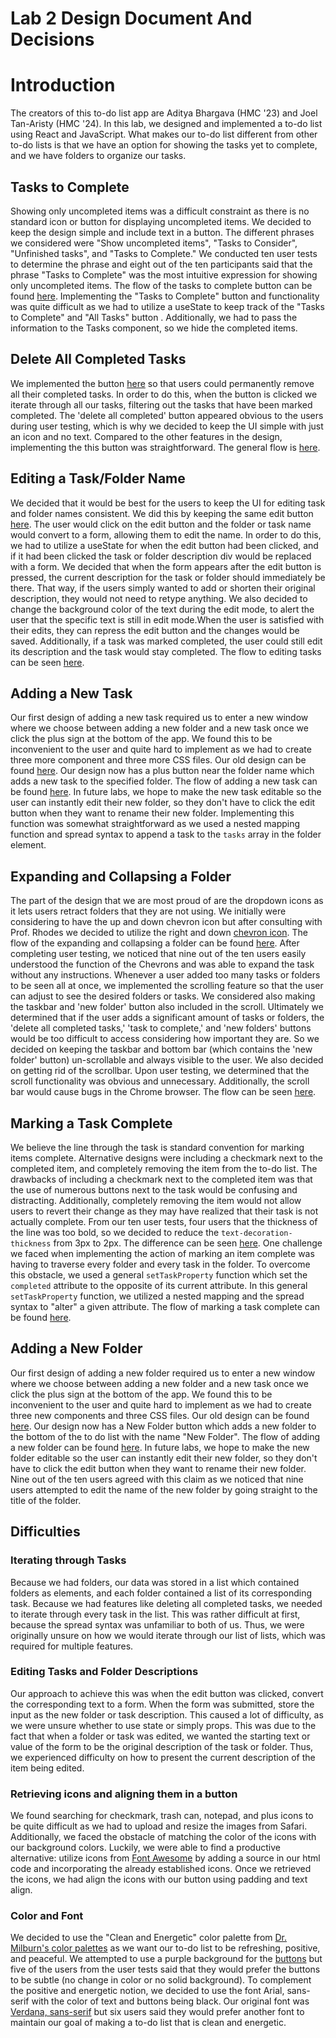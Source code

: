 # Lab 2 Design Document And Decisions

# Introduction
The creators of this to-do list app are Aditya Bhargava (HMC '23) and Joel Tan-Aristy (HMC '24). In this lab, 
we designed and implemented a to-do list using React and JavaScript. What makes our to-do list different
from other to-do lists is that we have an option for showing the tasks yet to complete, and we have folders to organize
our tasks.

## Tasks to Complete
Showing only uncompleted items was a difficult constraint as there is no standard icon or button for displaying
uncompleted items. We decided to keep the design simple and include text in a button. The different phrases we 
considered were "Show uncompleted items", "Tasks to Consider", "Unfinished tasks", and "Tasks to Complete." 
We conducted ten user tests to determine the phrase and eight out of the ten participants said that the phrase 
"Tasks to Complete" was the most intuitive expression for showing only uncompleted items. The flow of the tasks to
complete button can be found [here](taskstocomplete.md). Implementing the "Tasks to Complete" button and functionality
was quite difficult as we had to utilize a useState to keep track of the "Tasks to Complete" and "All Tasks" button .
Additionally, we had to pass the information to the Tasks component, so we hide the completed items.

## Delete All Completed Tasks
We implemented the button [here](taskstocomplete.md) so that users could permanently remove all their completed tasks. 
In order to do this, when the button is clicked we iterate through all our tasks, filtering out the tasks that have been marked 
completed. The 'delete all completed' button appeared obvious to the users during user testing, which is why we decided 
to keep the UI simple with just an icon and no text. Compared to the other features in the design, implementing the this 
button was straightforward. The general flow is [here](deleteAllTasks.md).

## Editing a Task/Folder Name
We decided that it would be best for the users to keep the UI for editing task and folder names consistent. We did this
by keeping the same edit button [here](editButton.png). The user would click on the edit button and the folder or task name would
convert to a form, allowing them to edit the name. In order to do this, we had to utilize a useState for when the edit 
button had been clicked, and if it had been clicked the task or folder description div would be replaced with a form.
We decided that when the form appears after the edit button is pressed, the current description for the task or folder 
should immediately be there. That way, if the users simply wanted to add or shorten their original description, they 
would not need to retype anything. We also decided to change the background color of the text during the edit mode, to 
alert the user that the specific text is still in edit mode.When the user is satisfied with their edits, they can 
repress the edit button and the changes would be saved. Additionally, if a task was marked completed, the user could 
still edit its description and the task would stay completed. The flow to editing tasks can be seen [here](editTask.md).

## Adding a New Task
Our first design of adding a new task required us to enter a new window where we choose between adding a new folder
and a new task once we click the plus sign at the bottom of the app. We found this to be inconvenient to the user and
quite hard to implement as we had to create three more component and three more CSS files. 
Our old design can be found [here](oldaddtask.md). Our design now has a plus button near the folder name which adds a 
new task to the specified folder. The flow of adding a new task can be found [here](newaddtask.md). 
In future labs, we hope to make the new task editable so the user can instantly edit their new folder, 
so they don't have to click the edit button when they want to rename their new folder. Implementing this function was 
somewhat straightforward as we used a nested mapping function and spread syntax to append a task to the `tasks` array 
in the folder element. 

## Expanding and Collapsing a Folder
The part of the design that we are most proud of are the dropdown icons as it lets users retract folders that they are 
not using. We initially were considering to have the up and down chevron icon but after consulting with Prof. Rhodes we 
decided to utilize the right and down [chevron icon](upvsdown.md). The flow of the expanding and collapsing a folder can 
be found [here](expandingandcollapsing.md). After completing user testing, we noticed that nine out of the ten users 
easily understood the function of the Chevrons and was able to expand the task without any instructions. Whenever a user 
added too many tasks or folders to be seen all at once, we implemented the scrolling feature so that the user can adjust 
to see the desired folders or tasks. We considered also making the taskbar and 'new folder' button also included in the 
scroll. Ultimately we determined that if the user adds a significant amount of tasks or folders, the 'delete all 
completed tasks,' 'task to complete,' and 'new folders' buttons would be too difficult to access considering how 
important they are. So we decided on keeping the taskbar and bottom bar (which contains the 'new folder' button) 
un-scrollable and always visible to the user. We also decided on getting rid of the scrollbar. Upon user testing, 
we determined that the scroll functionality was obvious and unnecessary. Additionally, the scroll bar would cause bugs 
in the Chrome browser. The flow can be seen [here](scrollbar.md).

## Marking a Task Complete
We believe the line through the task is standard convention for marking items complete. Alternative designs were 
including a checkmark next to the completed item, and completely removing the item from the to-do list. The drawbacks 
of including a checkmark next to the completed item was that the use of numerous buttons next to the task would be 
confusing and distracting. Additionally, completely removing the item would not allow users to revert their change as 
they may have realized that their task is not actually complete. From our ten user tests, four users that the thickness 
of the line was too bold, so we decided to reduce the `text-decoration-thickness` from 3px to 2px. The difference can 
be seen [here](linethrough.md). One challenge we faced when implementing the action of marking an item complete was 
having to traverse every folder and every task in the folder. To overcome this obstacle, we used a general `setTaskProperty` 
function which set the `completed` attribute to the opposite of its current attribute. In this general `setTaskProperty`
function, we utilized a nested mapping and the spread syntax to "alter" a given attribute. The flow of marking a task
complete can be found [here](markingataskcomplete.md). 

## Adding a New Folder
Our first design of adding a new folder required us to enter a new window where we choose between adding a new folder
and a new task once we click the plus sign at the bottom of the app. We found this to be inconvenient to the user and
quite hard to implement as we had to create three new components and three CSS files. Our old design can be found 
[here](oldaddfodler.md). Our design now has a New Folder button which adds a new folder to the bottom of the to do list 
with the name "New Folder". The flow of adding a new folder can be found [here](newaddfolder.md). In future labs, we hope to make the new folder editable so the user can instantly edit their new folder, so they don't 
have to click the edit button when they want to rename their new folder. Nine out of the ten users agreed with this claim as we noticed that nine users attempted to edit the name of the
new folder by going straight to the title of the folder.  

## Difficulties
### Iterating through Tasks
Because we had folders, our data was stored in a list which contained folders as elements, and each folder contained a 
list of its corresponding task. Because we had features like deleting all completed tasks, we needed to iterate through 
every task in the list. This was rather difficult at first, because the spread syntax was unfamiliar to both of us. 
Thus, we were originally unsure on how we would iterate through our list of lists, which was required for multiple 
features.

### Editing Tasks and Folder Descriptions
Our approach to achieve this was when the edit button was clicked, convert the corresponding text to a form. When the 
form was submitted, store the input as the new folder or task description. This caused a lot of difficulty, as we were 
unsure whether to use state or simply props. This was due to the fact that when a folder or task was edited, we wanted 
the starting text or value of the form to be the original description of the task or folder. Thus, we experienced
difficulty on how to present the current description of the item being edited. 

### Retrieving icons and aligning them in a button
We found searching for checkmark, trash can, notepad, and plus icons to be quite difficult as we had to upload and 
resize the images from Safari. Additionally, we faced the obstacle of matching the color of the icons with our background
colors. Luckily, we were able to find a productive alternative: utilize icons from 
[Font Awesome](https://fontawesome.com/icons) by adding a source in our html code and incorporating the
already established icons. Once we retrieved the icons, we had align the icons with our button using padding and text 
align.

### Color and Font
We decided to use the "Clean and Energetic" color palette from 
[Dr. Milburn's color palettes](https://visme.co/blog/website-color-schemes/)
as we want our to-do list to be refreshing, positive, and peaceful. We attempted to use a purple background for the
[buttons](purple.md) but five of the users from the user tests said that they would prefer the buttons to be subtle 
(no change in color or no solid background). To complement the positive and energetic notion, we decided to use the 
font Arial, sans-serif with the color of text and buttons being black. 
Our original font was [Verdana, sans-serif](verdana.md) but six users said they would prefer another font to 
maintain our goal of making a to-do list that is clean and energetic.




